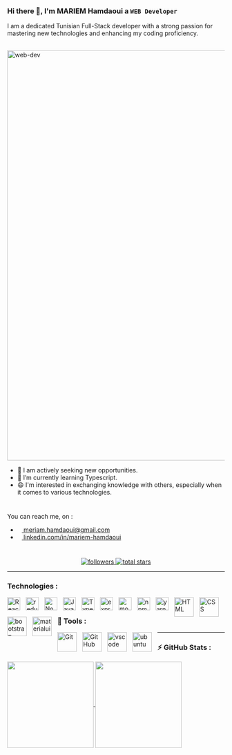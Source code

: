 
### Hi there 👋, I'm MARIEM Hamdaoui a **`WEB Developer`**

<p> I am a dedicated Tunisian Full-Stack developer with a strong passion for mastering new technologies and enhancing my coding proficiency. </p>
  <br/>
  <img src="https://svgshare.com/i/yBL.svg" alt="web-dev" align="center" width="950" heigth="350"/>
<!-- <img src="https://encrypted-tbn0.gstatic.com/images?q=tbn:ANd9GcTwv0Bon4wG_nmKjf4mSOEVrtjvAaELz3XDhA&usqp=CAU" alt="web-dev" align="center" width="150" heigth="150"/>-->
 <br/>
<p>   
    <ul>
       <li>🔭 I am actively seeking new opportunities.</li>
       <li>🌱 I’m currently learning Typescript.</li> 
       <li>😄 I'm interested in exchanging knowledge with others, especially when it comes to various technologies.</li>      
    </ul>
</p>

#
 You can reach me, on : 
 <ul>
      <li><img height="10" width="10" src="https://cdn.simpleicons.org/Gmail" /><a href="mailto:meriam.hamdaoui@gmail.com"> meriam.hamdaoui@gmail.com</a></li>
      <li><img height="10" width="10" src="https://cdn.simpleicons.org/LinkedIn" /><a href="https://www.linkedin.com/in/mariem-hamdaoui-6186b273/" target="_blank"> linkedin.com/in/mariem-hamdaoui</a> </li>
  </ul>

#
<p align='center'>
  <a href="https://github.com/meriam-hamdaoui?tab=followers">
      <img alt="followers" title="Follow me on Github" src="https://custom-icon-badges.demolab.com/github/followers/meriam-hamdaoui?color=236ad3&labelColor=1155ba&style=for-the-badge&logo=person-  add&label=Follow&logoColor=white"/>
  </a>
    <a href="https://github.com/meriam-hamdaoui?tab=repositories&sort=stargazers">
         <img alt="total stars" title="Total stars on GitHub" src="https://custom-icon-badges.demolab.com/github/stars/meriam-hamdaoui?color=55960c&style=for-the-badge&labelColor=488207&logo=star"/>
    </a>
</p>

---

###  Technologies  : 

  <img align="left" alt="React" width="30px" style="padding-right:10px;" src="https://cdn.jsdelivr.net/gh/devicons/devicon/icons/react/react-original.svg" />
  <img align="left" alt="redux" width="30px" style="padding-right:10px;" src="https://cdn.jsdelivr.net/gh/devicons/devicon/icons/redux/redux-original.svg" />
  <img align="left" alt="NodeJS" width="30px" style="padding-right:10px;" src="https://cdn.jsdelivr.net/gh/devicons/devicon/icons/nodejs/nodejs-original.svg" />
  <img align="left" alt="JavaScript" width="30px" style="padding-right:10px;" src="https://cdn.jsdelivr.net/gh/devicons/devicon/icons/javascript/javascript-plain.svg" />
  <img align="left" alt="TypeScript" width="30px" style="padding-right:10px;" src="https://cdn.jsdelivr.net/gh/devicons/devicon/icons/typescript/typescript-plain.svg" />
  <img align="left" alt="express" width="30px" style="padding-right:10px;" src="https://cdn.jsdelivr.net/gh/devicons/devicon/icons/express/express-original.svg" />
  <img align="left" alt="mongodb" width="30px" style="padding-right:10px;" src="https://cdn.jsdelivr.net/gh/devicons/devicon/icons/mongodb/mongodb-original.svg" />
  <img align="left" alt="npm" width="30px" style="padding-right:10px;" src="https://cdn.jsdelivr.net/gh/devicons/devicon/icons/npm/npm-original-wordmark.svg" />
  <img align="left" alt="yarn" width="30px" style="padding-right:10px;" src="https://cdn.jsdelivr.net/gh/devicons/devicon/icons/yarn/yarn-original.svg" />
  <img align="left" alt="HTML" width="45px" style="padding-right:10px;" src="https://cdn.jsdelivr.net/gh/devicons/devicon/icons/html5/html5-plain.svg" />
  <img align="left" alt="CSS" width="45px" style="padding-right:10px;" src="https://cdn.jsdelivr.net/gh/devicons/devicon/icons/css3/css3-plain.svg" />
  <img align="left" alt="bootstrap" width="45px" style="padding-right:10px;" src="https://cdn.jsdelivr.net/gh/devicons/devicon/icons/bootstrap/bootstrap-original.svg" />
  <img align="left" alt="materialui" width="45px" style="padding-right:10px;" src="https://cdn.jsdelivr.net/gh/devicons/devicon/icons/materialui/materialui-original.svg" /> 

#
### 🧰 Tools : 

  <img align="left" alt="Git" width="45px" style="padding-right:10px;" src="https://cdn.jsdelivr.net/gh/devicons/devicon/icons/git/git-original.svg" />
  <img align="left" alt="GitHub" width="45px" style="padding-right:10px;" src="https://cdn.jsdelivr.net/gh/devicons/devicon/icons/github/github-original.svg" />
  <img align="left" alt="vscode" width="45px" style="padding-right:10px;" src="https://cdn.jsdelivr.net/gh/devicons/devicon/icons/vscode/vscode-original.svg" />
  <img align="left" alt="ubuntu" width="45px" style="padding-right:10px;" src="https://cdn.jsdelivr.net/gh/devicons/devicon/icons/ubuntu/ubuntu-plain.svg" />

---

### ⚡ GitHub Stats :

<a href="/">
  <img height=200 align="center" src="https://github-readme-stats.vercel.app/api?username=meriam-hamdaoui&show_icons=true&theme=dark&card_width=300" />
</a>

<a href= "/">
 <img height=200 padding-right="center" align="center" src="https://github-readme-streak-stats.herokuapp.com/?user=meriam-hamdaoui&theme=dark&card_width=320"/>
</a>


